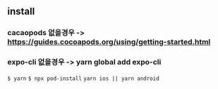 ## install

### cacaopods 없을경우 -> https://guides.cocoapods.org/using/getting-started.html
### expo-cli 없을경우 -> yarn global add expo-cli

`$ yarn`
`$ npx pod-install`
`yarn ios || yarn android`
